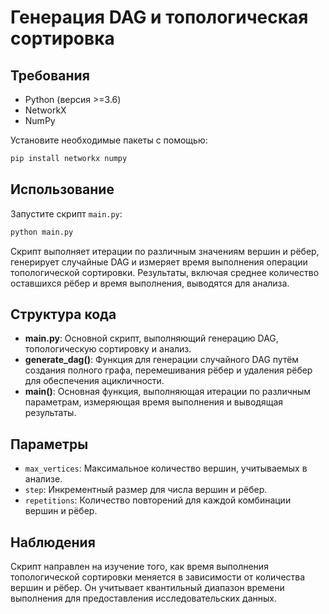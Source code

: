 # Генерация DAG и топологическая сортировка


## Требования

- Python (версия >=3.6)
- NetworkX
- NumPy

Установите необходимые пакеты с помощью:

```bash
pip install networkx numpy
```

## Использование

Запустите скрипт `main.py`:

```bash
python main.py
```

Скрипт выполняет итерации по различным значениям вершин и рёбер, генерирует случайные DAG и измеряет время выполнения операции топологической сортировки. Результаты, включая среднее количество оставшихся рёбер и время выполнения, выводятся для анализа.

## Структура кода

- **main.py**: Основной скрипт, выполняющий генерацию DAG, топологическую сортировку и анализ.
- **generate_dag()**: Функция для генерации случайного DAG путём создания полного графа, перемешивания рёбер и удаления рёбер для обеспечения ацикличности.
- **main()**: Основная функция, выполняющая итерации по различным параметрам, измеряющая время выполнения и выводящая результаты.

## Параметры

- `max_vertices`: Максимальное количество вершин, учитываемых в анализе.
- `step`: Инкрементный размер для числа вершин и рёбер.
- `repetitions`: Количество повторений для каждой комбинации вершин и рёбер.

## Наблюдения

Скрипт направлен на изучение того, как время выполнения топологической сортировки меняется в зависимости от количества вершин и рёбер. Он учитывает квантильный диапазон времени выполнения для предоставления исследовательских данных.
